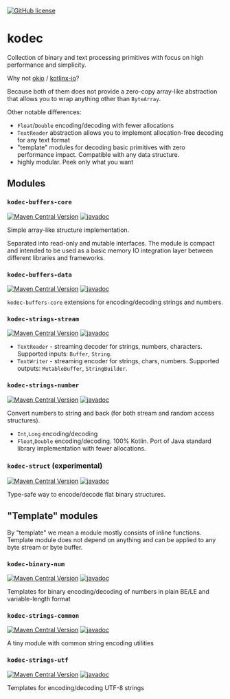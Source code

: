 [![GitHub license](https://img.shields.io/badge/license-Apache%20License%202.0-blue.svg?style=flat)](https://www.apache.org/licenses/LICENSE-2.0)

# kodec

Collection of binary and text processing primitives with focus on high performance and simplicity.

Why not [okio](https://github.com/square/okio) / [kotlinx-io](https://github.com/Kotlin/kotlinx-io)?

Because both of them does not provide a zero-copy array-like abstraction that allows you to wrap anything other than `ByteArray`.

Other notable differences:
* `Float`/`Double` encoding/decoding with fewer allocations
* `TextReader` abstraction allows you to implement allocation-free decoding for any text format
* "template" modules for decoding basic primitives with zero performance impact. Compatible with any data structure.
* highly modular. Peek only what you want

## Modules

### `kodec-buffers-core`

[![Maven Central Version](https://img.shields.io/maven-central/v/io.github.adokky/kodec-buffers-core)](https://mvnrepository.com/artifact/io.github.adokky/kodec-buffers-core)
[![javadoc](https://javadoc.io/badge2/io.github.adokky/kodec-buffers-core/javadoc.svg)](https://javadoc.io/doc/io.github.adokky/kodec-buffers-core)

Simple array-like structure implementation.

Separated into read-only and mutable interfaces.
The module is compact and intended to be used as a basic memory IO integration layer between different libraries and frameworks.


### `kodec-buffers-data`

[![Maven Central Version](https://img.shields.io/maven-central/v/io.github.adokky/kodec-buffers-data)](https://mvnrepository.com/artifact/io.github.adokky/kodec-buffers-data)
[![javadoc](https://javadoc.io/badge2/io.github.adokky/kodec-buffers-data/javadoc.svg)](https://javadoc.io/doc/io.github.adokky/kodec-buffers-data)

`kodec-buffers-core` extensions for encoding/decoding strings and numbers.

### `kodec-strings-stream`

[![Maven Central Version](https://img.shields.io/maven-central/v/io.github.adokky/kodec-strings-stream)](https://mvnrepository.com/artifact/io.github.adokky/kodec-strings-stream)
[![javadoc](https://javadoc.io/badge2/io.github.adokky/kodec-strings-stream/javadoc.svg)](https://javadoc.io/doc/io.github.adokky/kodec-strings-stream)

* `TextReader` - streaming decoder for strings, numbers, characters. Supported inputs: `Buffer`, `String`.
* `TextWriter` - streaming encoder for strings, chars, numbers. Supported outputs: `MutableBuffer`, `StringBuilder`.

### `kodec-strings-number`

[![Maven Central Version](https://img.shields.io/maven-central/v/io.github.adokky/kodec-strings-number)](https://mvnrepository.com/artifact/io.github.adokky/kodec-strings-number)
[![javadoc](https://javadoc.io/badge2/io.github.adokky/kodec-strings-number/javadoc.svg)](https://javadoc.io/doc/io.github.adokky/kodec-strings-number)

Convert numbers to string and back (for both stream and random access structures).
  * `Int`,`Long` encoding/decoding
  * `Float`,`Double` encoding/decoding. 100% Kotlin. Port of Java standard library implementation with fewer allocations.

### `kodec-struct` (experimental)

[![Maven Central Version](https://img.shields.io/maven-central/v/io.github.adokky/kodec-struct)](https://mvnrepository.com/artifact/io.github.adokky/kodec-struct)
[![javadoc](https://javadoc.io/badge2/io.github.adokky/kodec-struct/javadoc.svg)](https://javadoc.io/doc/io.github.adokky/kodec-struct)

Type-safe way to encode/decode flat binary structures.

## "Template" modules

By "template" we mean a module mostly consists of inline functions.
Template module does not depend on anything and can be applied to any byte stream or byte buffer. 

### `kodec-binary-num`

[![Maven Central Version](https://img.shields.io/maven-central/v/io.github.adokky/kodec-binary-num)](https://mvnrepository.com/artifact/io.github.adokky/kodec-binary-num)
[![javadoc](https://javadoc.io/badge2/io.github.adokky/kodec-binary-num/javadoc.svg)](https://javadoc.io/doc/io.github.adokky/kodec-binary-num)

Templates for binary encoding/decoding of numbers in plain BE/LE and variable-length format

### `kodec-strings-common`

[![Maven Central Version](https://img.shields.io/maven-central/v/io.github.adokky/kodec-strings-common)](https://mvnrepository.com/artifact/io.github.adokky/kodec-strings-common)
[![javadoc](https://javadoc.io/badge2/io.github.adokky/kodec-strings-common/javadoc.svg)](https://javadoc.io/doc/io.github.adokky/kodec-strings-common)

A tiny module with common string encoding utilities

### `kodec-strings-utf`

[![Maven Central Version](https://img.shields.io/maven-central/v/io.github.adokky/kodec-strings-utf)](https://mvnrepository.com/artifact/io.github.adokky/kodec-strings-utf)
[![javadoc](https://javadoc.io/badge2/io.github.adokky/kodec-strings-utf/javadoc.svg)](https://javadoc.io/doc/io.github.adokky/kodec-strings-utf)

Templates for encoding/decoding UTF-8 strings
